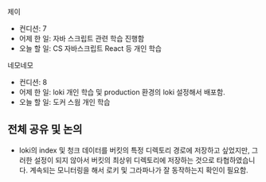 
제이
- 컨디션: 7
- 어제 한 일: 자바 스크립트 관련 학습 진행함
- 오늘 할 일: CS 자바스크립트 React 등 개인 학습

네모네모
 - 컨디션: 8
- 어제 한 일: loki 개인 학습 및 production 환경의 loki 설정해서 배포함. 
- 오늘 할 일: 도커 스웜 개인 학습

## 전체 공유 및 논의
- loki의 index 및 청크 데이터를 버킷의 특정 디렉토리 경로에 저장하고 싶었지만, 그러한 설정이 되지 않아서 버킷의 최상위 디렉토리에 저장하는 것으로 타협하였습니다. 계속되는 모니터링을 해서 로키 및 그라파나가 잘 동작하는지 확인이 필요함.

